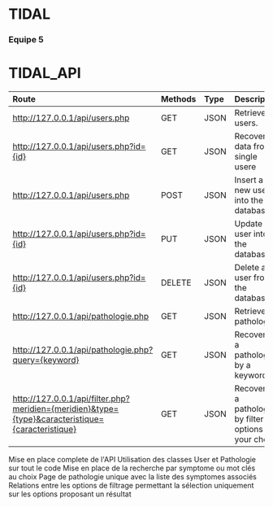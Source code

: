 # TIDAL

### Equipe 5

# TIDAL_API
Route  | Methods         | Type | Description |
| :--------------- |:--------------- |:----- |:-----
| http://127.0.0.1/api/users.php  |   GET   |  JSON  | Retrieve all users. |
| http://127.0.0.1/api/users.php?id={id}  | GET  |   JSON  |   Recovering data from a single usere |
| http://127.0.0.1/api/users.php  | POST   |    JSON  |    Insert a new user into the database |
| http://127.0.0.1/api/users.php?id={id} | PUT     |    JSON   |    Update a user into the database |
| http://127.0.0.1/api/users.php?id={id} | DELETE     |    JSON   |    Delete a user from the database |
| http://127.0.0.1/api/pathologie.php  | GET  |   JSON | Retrieve all pathologies |
| http://127.0.0.1/api/pathologie.php?query={keyword}  | GET  |   JSON | Recovering a pathologie by a keyword |
| http://127.0.0.1/api/filter.php?meridien={meridien}&type={type}&caracteristique={caracteristique}  | GET  |   JSON | Recovering a pathologie by filter options of your choice |

Mise en place complete de l'API 
Utilisation des classes User et Pathologie sur tout le code
Mise en place de la recherche par symptome ou mot clés au choix
Page de pathologie unique avec la liste des symptomes associés
Relations entre les options de filtrage permettant la sélection uniquement sur les options proposant un résultat
